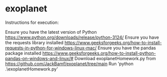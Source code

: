 # exoplanet

Instructions for execution:

Ensure you have the latest version of Python https://www.python.org/downloads/release/python-3124/
Ensure you have the requests library installed https://www.geeksforgeeks.org/how-to-install-requests-in-python-for-windows-linux-mac/
Ensure you have the pandas package installed https://www.geeksforgeeks.org/how-to-install-python-pandas-on-windows-and-linux/#
Download exoplanetHomework.py from https://github.com/JackBamf/exoplanet/tree/main
Run 'python .\exoplanetHomework.py'